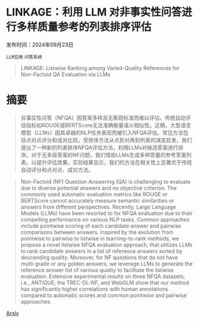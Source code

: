 # LINKAGE：利用 LLM 对非事实性问答进行多样质量参考的列表排序评估

发布时间：2024年09月23日

`LLM应用` `问答系统`

> LINKAGE: Listwise Ranking among Varied-Quality References for Non-Factoid QA Evaluation via LLMs

# 摘要

> 非事实性问答（NFQA）因答案多样且无客观标准而难以评估。传统自动评估指标如ROUGE或BERTScore无法准确衡量语义相似性。近期，大型语言模型（LLMs）因其卓越的NLP任务表现而被引入NFQA评估。常见方法包括点对点评分和成对比较。受排序方法从点到对再到列表的演变启发，我们提出了一种新的列表排序NFQA评估方法，利用LLMs对候选答案进行排序。对于无多级答案的NF问题，我们借助LLMs生成多样质量的参考答案列表，以提升评估效果。实验结果显示，我们的方法在相关性上显著优于传统自动评分和点对点、成对方法。

> Non-Factoid (NF) Question Answering (QA) is challenging to evaluate due to diverse potential answers and no objective criterion. The commonly used automatic evaluation metrics like ROUGE or BERTScore cannot accurately measure semantic similarities or answers from different perspectives. Recently, Large Language Models (LLMs) have been resorted to for NFQA evaluation due to their compelling performance on various NLP tasks. Common approaches include pointwise scoring of each candidate answer and pairwise comparisons between answers. Inspired by the evolution from pointwise to pairwise to listwise in learning-to-rank methods, we propose a novel listwise NFQA evaluation approach, that utilizes LLMs to rank candidate answers in a list of reference answers sorted by descending quality. Moreover, for NF questions that do not have multi-grade or any golden answers, we leverage LLMs to generate the reference answer list of various quality to facilitate the listwise evaluation. Extensive experimental results on three NFQA datasets, i.e., ANTIQUE, the TREC-DL-NF, and WebGLM show that our method has significantly higher correlations with human annotations compared to automatic scores and common pointwise and pairwise approaches.

[Arxiv](https://arxiv.org/abs/2409.14744)